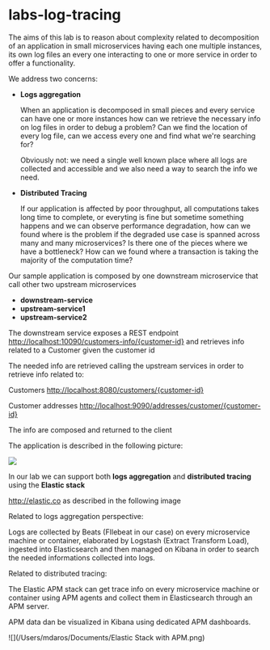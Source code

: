 # labs-log-tracing

The aims of this lab is to reason about complexity related to decomposition of  an application in small microservices having each one multiple instances, its own log files an every one interacting to one or more service in order to offer a functionality.

We address two concerns:

- **Logs aggregation**

  When an application is decomposed in small pieces and every service can have one or more instances how can we retrieve the necessary info on log files in order to debug a problem? Can we find the location of every log file, can we access every one and find what we're searching for? 

  Obviously not: we need a single well known place where all logs are collected and accessible and we also need a way to search the info we need.

  

- **Distributed Tracing**

  If our application is affected by poor throughput, all computations takes long time to complete, or everyting is fine but sometime something happens and we can observe performance degradation, how can we found where is the problem if the degraded use case is spanned across many and many microservices? Is there one of the pieces where we have a bottleneck? How can we found where a transaction is taking the majority of the computation time?



Our sample application is composed by one downstream microservice that call other two upstream microservices

- **downstream-service**
- **upstream-service1**
- **upstream-service2**



The downstream service exposes a REST endpoint [http://localhost:10090/customers-info/{customer-id}](http://localhost:10090/customers-info/{customer-id}) and retrieves info related to a Customer given the customer id

The needed info are retrieved calling the upstream services in order to retrieve info related to:

Customers [http://localhost:8080/customers/{customer-id}](http://localhost:8080/customers/{customer-id})

Customer addresses [http://localhost:9090/addresses/customer/{customer-id}](http://localhost:9090/addresses/customer/{customer-id})



The info are composed and returned to the client

The application is described in the following picture:



![](/Users/mdaros/Documents/labs-log-tracing.png)



In our lab we can support both **logs aggregation** and **distributed tracing** using the **Elastic stack**

http://elastic.co as described in the following image



Related to logs aggregation perspective:

Logs are collected by Beats (FIlebeat in our case) on every microservice machine or container, elaborated by Logstash (Extract Transform Load), ingested into Elasticsearch and then managed on Kibana in order to search the needed informations collected into logs.



Related to distributed tracing:

The Elastic APM stack can get trace info on every microservice machine or container using APM agents and collect them in Elasticsearch through an APM server.

APM data dan be visualized in Kibana using dedicated APM dashboards.



![](/Users/mdaros/Documents/Elastic Stack with APM.png)